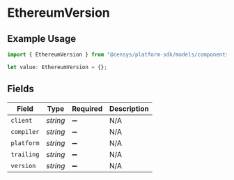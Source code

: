 # EthereumVersion

## Example Usage

```typescript
import { EthereumVersion } from "@censys/platform-sdk/models/components";

let value: EthereumVersion = {};
```

## Fields

| Field              | Type               | Required           | Description        |
| ------------------ | ------------------ | ------------------ | ------------------ |
| `client`           | *string*           | :heavy_minus_sign: | N/A                |
| `compiler`         | *string*           | :heavy_minus_sign: | N/A                |
| `platform`         | *string*           | :heavy_minus_sign: | N/A                |
| `trailing`         | *string*           | :heavy_minus_sign: | N/A                |
| `version`          | *string*           | :heavy_minus_sign: | N/A                |